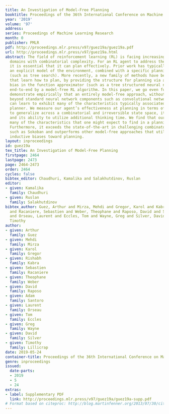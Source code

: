 ```yaml
---
title: An Investigation of Model-Free Planning
booktitle: Proceedings of the 36th International Conference on Machine Learning
year: '2019'
volume: '97'
address: 
series: Proceedings of Machine Learning Research
month: 0
publisher: PMLR
pdf: http://proceedings.mlr.press/v97/guez19a/guez19a.pdf
url: http://proceedings.mlr.press/v97/guez19a.html
abstract: The field of reinforcement learning (RL) is facing increasingly challenging
  domains with combinatorial complexity. For an RL agent to address these challenges,
  it is essential that it can plan effectively. Prior work has typically utilized
  an explicit model of the environment, combined with a specific planning algorithm
  (such as tree search). More recently, a new family of methods have been proposed
  that learn how to plan, by providing the structure for planning via an inductive
  bias in the function approximator (such as a tree structured neural network), trained
  end-to-end by a model-free RL algorithm. In this paper, we go even further, and
  demonstrate empirically that an entirely model-free approach, without special structure
  beyond standard neural network components such as convolutional networks and LSTMs,
  can learn to exhibit many of the characteristics typically associated with a model-based
  planner. We measure our agent’s effectiveness at planning in terms of its ability
  to generalize across a combinatorial and irreversible state space, its data efficiency,
  and its ability to utilize additional thinking time. We find that our agent has
  many of the characteristics that one might expect to find in a planning algorithm.
  Furthermore, it exceeds the state-of-the-art in challenging combinatorial domains
  such as Sokoban and outperforms other model-free approaches that utilize strong
  inductive biases toward planning.
layout: inproceedings
id: guez19a
tex_title: An Investigation of Model-Free Planning
firstpage: 2464
lastpage: 2473
page: 2464-2473
order: 2464
cycles: false
bibtex_editor: Chaudhuri, Kamalika and Salakhutdinov, Ruslan
editor:
- given: Kamalika
  family: Chaudhuri
- given: Ruslan
  family: Salakhutdinov
bibtex_author: Guez, Arthur and Mirza, Mehdi and Gregor, Karol and Kabra, Rishabh
  and Racaniere, Sebastien and Weber, Theophane and Raposo, David and Santoro, Adam
  and Orseau, Laurent and Eccles, Tom and Wayne, Greg and Silver, David and Lillicrap,
  Timothy
author:
- given: Arthur
  family: Guez
- given: Mehdi
  family: Mirza
- given: Karol
  family: Gregor
- given: Rishabh
  family: Kabra
- given: Sebastien
  family: Racaniere
- given: Theophane
  family: Weber
- given: David
  family: Raposo
- given: Adam
  family: Santoro
- given: Laurent
  family: Orseau
- given: Tom
  family: Eccles
- given: Greg
  family: Wayne
- given: David
  family: Silver
- given: Timothy
  family: Lillicrap
date: 2019-05-24
container-title: Proceedings of the 36th International Conference on Machine Learning
genre: inproceedings
issued:
  date-parts:
  - 2019
  - 5
  - 24
extras:
- label: Supplementary PDF
  link: http://proceedings.mlr.press/v97/guez19a/guez19a-supp.pdf
# Format based on citeproc: http://blog.martinfenner.org/2013/07/30/citeproc-yaml-for-bibliographies/
---
```

